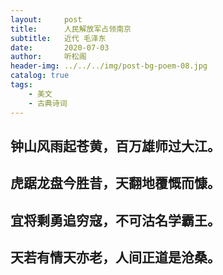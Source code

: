 ```yaml
---
layout:     post
title:      人民解放军占领南京
subtitle:   近代 毛泽东
date:       2020-07-03
author:     听松阁
header-img: ../../../img/post-bg-poem-08.jpg
catalog: true
tags:
    - 美文
    - 古典诗词
---
```


## 钟山风雨起苍黄，百万雄师过大江。
## 虎踞龙盘今胜昔，天翻地覆慨而慷。
## 宜将剩勇追穷寇，不可沽名学霸王。
## 天若有情天亦老，人间正道是沧桑。
